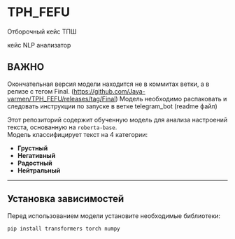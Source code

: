 # TPH_FEFU
Отборочный кейс ТПШ 

кейс NLP анализатор

## **ВАЖНО**
Окончательная версия модели находится не в коммитах ветки, а в релизе с тегом Final. (https://github.com/Jaya-varmen/TPH_FEFU/releases/tag/Final)
Модель необходимо распаковать и следовать инструкции по запуске в ветке telegram_bot (readme файл)


Этот репозиторий содержит обученную модель для анализа настроений текста, основанную на `roberta-base`.  
Модель классифицирует текст на 4 категории:
- **Грустный**
- **Негативный**
- **Радостный**
- **Нейтральный**

---

## **Установка зависимостей**
Перед использованием модели установите необходимые библиотеки:
```bash
pip install transformers torch numpy
```
